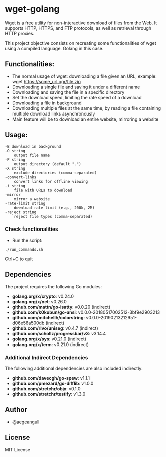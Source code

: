 # wget-golang

Wget is a free utility for non-interactive download of files from the Web. It supports HTTP, HTTPS, and FTP protocols, as well as retrieval through HTTP proxies.

This project objective consists on recreating some functionalities of wget using a compiled language. Golang in this case.

## Functionalities:

- The normal usage of wget: downloading a file given an URL, example: wget https://some_url.ogr/file.zip
- Downloading a single file and saving it under a different name
- Downloading and saving the file in a specific directory
- Set the download speed, limiting the rate speed of a download
- Downloading a file in background
- Downloading multiple files at the same time, by reading a file containing multiple download links asynchronously
- Main feature will be to download an entire website, mirroring a website

## Usage:
```
-B download in background
-O string
    output file name
-P string
    output directory (default ".")
-X string
    exclude directories (comma-separated)
-convert-links
    convert links for offline viewing
-i string
    file with URLs to download
-mirror
    mirror a website
-rate-limit string
    download rate limit (e.g., 200k, 2M)
-reject string
    reject file types (comma-separated)
```

### Check functionalities
- Run the script:
```
./run_commands.sh
```
Ctrl+C to quit

## Dependencies

The project requires the following Go modules:

- **golang.org/x/crypto**: v0.24.0
- **golang.org/x/net**: v0.26.0
- **github.com/mattn/go-isatty**: v0.0.20 (indirect)
- **github.com/k0kubun/go-ansi**: v0.0.0-20180517002512-3bf9e2903213
- **github.com/mitchellh/colorstring**: v0.0.0-20190213212951-d06e56a500db (indirect)
- **github.com/rivo/uniseg**: v0.4.7 (indirect)
- **github.com/schollz/progressbar/v3**: v3.14.4
- **golang.org/x/sys**: v0.21.0 (indirect)
- **golang.org/x/term**: v0.21.0 (indirect)

### Additional Indirect Dependencies

The following additional dependencies are also included indirectly:

- **github.com/davecgh/go-spew**: v1.1.1
- **github.com/pmezard/go-difflib**: v1.0.0
- **github.com/stretchr/objx**: v0.1.0
- **github.com/stretchr/testify**: v1.3.0

## Author

- [@aegeangull](https://github.com/aegeangull)

## License

MIT License